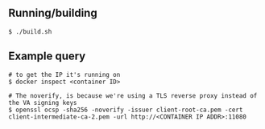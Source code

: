 ## Running/building

```
$ ./build.sh
```

## Example query

```
# to get the IP it's running on
$ docker inspect <container ID> 

# The noverify, is because we're using a TLS reverse proxy instead of the VA signing keys
$ openssl ocsp -sha256 -noverify -issuer client-root-ca.pem -cert client-intermediate-ca-2.pem -url http://<CONTAINER IP ADDR>:11080
```
